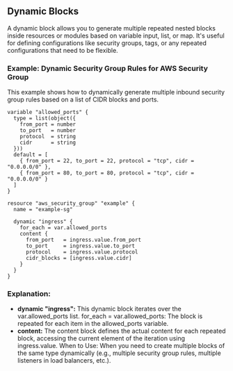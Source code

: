 ## Dynamic Blocks
A dynamic block allows you to generate multiple repeated nested blocks inside resources or modules based on variable input, list, or map. It's useful for defining configurations like security groups, tags, or any repeated configurations that need to be flexible.

### Example: Dynamic Security Group Rules for AWS Security Group
This example shows how to dynamically generate multiple inbound security group rules based on a list of CIDR blocks and ports.

```hcl
variable "allowed_ports" {
  type = list(object({
    from_port = number
    to_port   = number
    protocol  = string
    cidr      = string
  }))
  default = [
    { from_port = 22, to_port = 22, protocol = "tcp", cidr = "0.0.0.0/0" },
    { from_port = 80, to_port = 80, protocol = "tcp", cidr = "0.0.0.0/0" }
  ]
}

resource "aws_security_group" "example" {
  name = "example-sg"

  dynamic "ingress" {
    for_each = var.allowed_ports
    content {
      from_port   = ingress.value.from_port
      to_port     = ingress.value.to_port
      protocol    = ingress.value.protocol
      cidr_blocks = [ingress.value.cidr]
    }
  }
}
```
### Explanation:
- **dynamic "ingress":** This dynamic block iterates over the var.allowed_ports list.
for_each = var.allowed_ports: The block is repeated for each item in the allowed_ports variable.
- **content:** The content block defines the actual content for each repeated block, accessing the current element of the iteration using ingress.value.
When to Use:
When you need to create multiple blocks of the same type dynamically (e.g., multiple security group rules, multiple listeners in load balancers, etc.).
